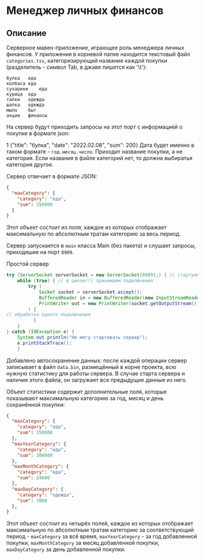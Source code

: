 

# Менеджер личных финансов

## Описание

Cерверное мавен-приложение, играющее роль менеджера личных финансов. У приложения в корневой папке находится текстовый файл `categories.tsv`, категоризирующий название каждой покупки (разделитель - символ Tab, в джаве пишется как '\t'):

```
булка	еда
колбаса	еда
сухарики	еда
курица	еда
тапки	одежда
шапка	одежда
мыло	быт
акции	финансы
```

На сервер будут приходить запросы на этот порт с информацией о покупке в формате json:

1
{"title": "булка", "date": "2022.02.08", "sum": 200}
Дата будет именно в таком формате - `год.месяц.число`. Приходит название покупки, а не категория. Если названия в файле категорий нет, то должна выбиратья категория другое.

Сервер отвечает в формате JSON:

```json
{
  "maxCategory": {
    "category": "еда",
    "sum": 350000
  }
}
```

Этот объект состоит из поля, каждое из которых отображает максимальную по абсолютным тратам категорию за весь период.

Сервер запускается в `main` класса Main (без пакета) и слушает запросы, приходяшие на порт `8989`.

Простой сервер
```java
try (ServerSocket serverSocket = new ServerSocket(8989);) { // стартуем сервер один(!) раз
    while (true) { // в цикле(!) принимаем подключения
        try (
            Socket socket = serverSocket.accept();
            BufferedReader in = new BufferedReader(new InputStreamReader(socket.getInputStream()));
            PrintWriter out = new PrintWriter(socket.getOutputStream());
        ) {
// обработка одного подключения
          }
    }
} catch (IOException e) {
    System.out.println("Не могу стартовать сервер");
    e.printStackTrace();
    }

```

Добавлено автосохранение данных: после каждой операции сервер записывает в файл `data.bin`, размещённый в корне проекта, всю нужную статистику для работы сервера. В случае старта сервера и наличия этого файла, он загружает все предыдущие данные из него.

Объект статистики содержит дополнительные поля, которые показывают максимальную категорию за год, месяц и день сохранённой покупки:

```json
{
  "maxCategory": {
    "category": "еда",
    "sum": 350000
  },
  "maxYearCategory": {
    "category": "еда",
    "sum": 300000
  },
  "maxMonthCategory": {
    "category": "еда",
    "sum": 24000
  },
  "maxDayCategory": {
    "category": "одежда",
    "sum": 3000
  },
}
```
Этот объект состоит из четырёх полей, каждое из которых отображает максимальную по абсолютным тратам категорию за соответствующий период - `maxCategory` за всё время, `maxYearCategory` - за год добавленной покупки, `maxMonthCategory` за месяц добавленной покупки, `maxDayCategory` за день добавленной покупки.
